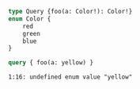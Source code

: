 ```graphql
type Query {foo(a: Color!): Color!}
enum Color {
    red
    green
    blue
}
```

```graphql
query { foo(a: yellow) }
```

```
1:16: undefined enum value "yellow"
```